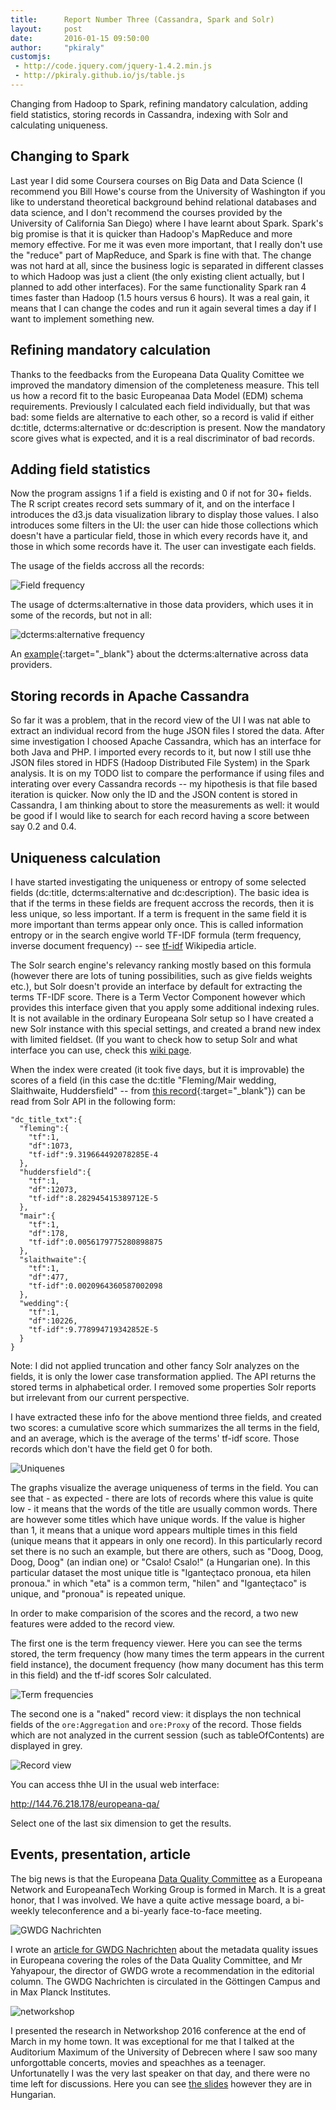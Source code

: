 ```yaml
---
title:      Report Number Three (Cassandra, Spark and Solr)
layout:     post
date:       2016-01-15 09:50:00
author:     "pkiraly"
customjs:
 - http://code.jquery.com/jquery-1.4.2.min.js
 - http://pkiraly.github.io/js/table.js
---
```


Changing from Hadoop to Spark, refining mandatory calculation, adding field statistics, storing records 
in Cassandra, indexing with Solr and calculating uniqueness.

<!-- more --> 

## Changing to Spark

Last year I did some Coursera courses on Big Data and Data Science (I recommend you Bill Howe's course 
from the University of Washington if you like to understand theoretical background behind relational databases and
data science, and I don't recommend the courses provided by the University of California San Diego) where I have learnt
about Spark. Spark's big promise is that it is quicker than Hadoop's MapReduce and more memory effective. For me it
was even more important, that I really don't use the "reduce" part of MapReduce, and Spark is fine with that.
The change was not hard at all, since the business logic is separated in different classes to which Hadoop was 
just a client (the only existing client actually, but I planned to add other interfaces). For the same functionality Spark
ran 4 times faster than Hadoop (1.5 hours versus 6 hours). It was a real gain, it means that I can change the codes and
run it again several times a day if I want to implement something new.

## Refining mandatory calculation

Thanks to the feedbacks from the Europeana Data Quality Comittee we improved the mandatory dimension of the 
completeness measure. This tell us how a record fit to the basic Europeanaa Data Model (EDM) schema requirements. Previously
I calculated each field individually, but that was bad: some fields are alternative to each other, so a record is valid if
either dc:title, dcterms:alternative or dc:description is present. Now the mandatory score gives what is expected, and it 
is a real discriminator of bad records.

## Adding field statistics

Now the program assigns 1 if a field is existing and 0 if not for 30+ fields. The R script creates record sets summary
of it, and on the interface I introduces the d3.js data visualization library to display those values. I also introduces 
some filters in the UI: the user can hide those collections which doesn't have a particular field, those in which
every records have it, and those in which some records have it. The user can investigate each fields.

The usage of the fields accross all the records:

<img src="{{ site.url }}/assets/field-frequency.png" class="real" title="Field frequency" alt="Field frequency" />

The usage of dcterms:alternative in those data providers, which uses it in some of the records, but not in all:

<img src="{{ site.url }}/assets/field-alternative-per-data-providers.png" class="real" title="dcterms:alternative frequency" alt="dcterms:alternative frequency" />

An [example](http://144.76.218.178/europeana-qa/field.php?field=proxy_dcterms_alternative&type=data-providers&exclusions%5B%5D=0&exclusions%5B%5D=1){:target="_blank"}
about the dcterms:alternative across data providers.

## Storing records in Apache Cassandra

So far it was a problem, that in the record view of the UI I was nat able to extract an individual record from the 
huge JSON files I stored the data. After sime investigation I choosed Apache Cassandra, which has an interface for 
both Java and PHP. I imported every records to it, but now I still use thhe JSON files stored in HDFS (Hadoop Distributed 
File System) in the Spark analysis. It is on my TODO list to compare the performance if using files and interating over 
every Cassandra records -- my hipothesis is that file based iteration is quicker. Now only the ID and the JSON content is
stored in Cassandra, I am thinking about to store the measurements as well: it would be good if I would like to search for 
each record having a score between say 0.2 and 0.4.

## Uniqueness calculation

I have started investigating the uniqueness or entropy of some selected fields (dc:title, dcterms:alternative 
and dc:description). The basic idea is that if the terms in these fields are frequent accross the records, then 
it is less unique, so less important. If a term is frequent in the same field it is more important than terms 
appear only once. This is called information entropy or in the search engive world TF-IDF formula (term frequency, 
inverse document frequency) -- see [tf-idf](https://en.wikipedia.org/wiki/Tf%E2%80%93idf) Wikipedia article.

The Solr search engine's relevancy ranking mostly based on this formula (however there are lots of tuning 
possibilities, such as give fields weights etc.), but Solr doesn't provide an interface by default for 
extracting the terms TF-IDF score. There is a Term Vector Component however which provides this interface 
given that you apply some additional indexing rules. It is not available in the ordinary Europeana Solr 
setup so I have created a new Solr instance with this special settings, and created a brand new index with 
limited fieldset. (If you want to check how to setup Solr and what interface you can use, check this 
[wiki page](https://cwiki.apache.org/confluence/display/solr/The+Term+Vector+Component).

When the index were created (it took five days, but it is improvable) the scores of a field (in this case the dc:title "Fleming/Mair wedding, Slaithwaite, Huddersfield" -- from [this record](http://www.europeana.eu/portal/record/2022320/3F61C612ED9C42CCB85E533B4736795E8BDC7E77.html){:target="_blank"}) can be read from Solr API in the following form:

    "dc_title_txt":{
      "fleming":{
        "tf":1,
        "df":1073,
        "tf-idf":9.319664492078285E-4
      },
      "huddersfield":{
        "tf":1,
        "df":12073,
        "tf-idf":8.282945415389712E-5
      },
      "mair":{
        "tf":1,
        "df":178,
        "tf-idf":0.0056179775280898875
      },
      "slaithwaite":{
        "tf":1,
        "df":477,
        "tf-idf":0.0020964360587002098
      },
      "wedding":{
        "tf":1,
        "df":10226,
        "tf-idf":9.778994719342852E-5
      }
    }

Note: I did not applied truncation and other fancy Solr analyzes on the fields, it is only the lower case transformation
applied. The API returns the stored terms in alphabetical order. I removed some properties Solr reports but 
irrelevant from our current perspective.

I have extracted these info for the above mentiond three fields, and created two scores: a cumulative 
score which summarizes the all terms in the field, and an average, which is the average of 
the terms' tf-idf score. Those records which don't have the field get 0 for both.

<img src="{{ site.url }}/assets/uniquness.png" class="real" title="Uniqueness" alt="Uniquenes" />

The graphs visualize the average uniqueness of terms in the field. You can see that - as expected - there are lots of records where this value is quite low - it means that the words of the title are usually common words. There are however some titles which have unique words. If the value is higher than 1, it means that a unique word appears multiple times in this field (unique means that it appears in only one record). In this particularly record set there is no such an example, but there are others, such as "Doog, Doog, Doog, Doog" (an indian one) or "Csalo! Csalo!" (a Hungarian one). In this particular dataset the most unique title is "Iganteçtaco pronoua, eta hilen pronoua." in which "eta" is a common term, "hilen" and "Iganteçtaco" is unique, and "pronoua" is repeated unique.

In order to make comparision of the scores and the record, a two new features were added to the record view.

The first one is the term frequency viewer. Here you can see the terms stored, the term frequency (how many times the term appears in the current field instance), the document frequency (how many document has this term in this field) and the tf-idf scores Solr calculated.

<img src="{{ site.url }}/assets/term-frequencies.png" class="real" title="Term frequencies" alt="Term frequencies" />

The second one is a "naked" record view: it displays the non technical fields of the `ore:Aggregation` and `ore:Proxy` of the record. Those fields which are not analyzed in the current session (such as tableOfContents) are displayed in grey.

<img src="{{ site.url }}/assets/record-view.png" class="real" title="Record view" alt="Record view" />

You can access thhe UI in the usual web interface:

http://144.76.218.178/europeana-qa/

Select one of the last six dimension to get the results.

## Events, presentation, article

The big news is that the Europeana [Data Quality Committee](http://pro.europeana.eu/page/data-quality-committee) as a Europeana Network and EuropeanaTech Working Group is formed in March. It is a great honor, that I was involved. We have a quite active message board, a bi-weekly teleconference and a bi-yearly face-to-face meeting.

<img src="{{ site.url }}/assets/gwdg-nachrichten.png" class="real" title="GWDG Nachrichten" alt="GWDG Nachrichten" />

I wrote an [article for GWDG Nachrichten](https://www.gwdg.de/documents/20182/27257/GN_3-2016_www.pdf) about the metadata quality issues in Europeana covering the roles of the Data Quality Committee, and Mr Yahyapour, the director of GWDG wrote a recommendation in the editorial column. The GWDG Nachrichten is circulated in the Göttingen Campus and in Max Planck Institutes.

<img src="{{ site.url }}/assets/networkshop.png" class="real" title="networkshop" alt="networkshop" />

I presented the research in Networkshop 2016 conference at the end of March in my home town. It was exceptional for me that I talked at the Auditorium Maximum of the University of Debrecen where I saw soo many unforgottable concerts, movies and speachhes as a teenager. Unfortunatelly I was the very last speaker on that day, and there were no time left for discussions. Here you can see [the slides](http://www.slideshare.net/pkiraly/a-jk-s-a-rosszak-metaadatok-minsgellenrzse) however they are in Hungarian.
